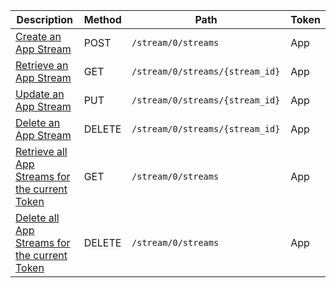 <table class='table table-striped'>
    <thead>
        <tr>
            <th width="410">Description</th>
            <th width="80">Method</th>
            <th width="320">Path</th>
            <th width="60">Token</th>
        </tr>
    </thead>
    <tbody>
        <tr>
            <td><a href="/reference/resources/app-stream/lifecycle/#create-a-stream">Create an App Stream</a></td>
            <td>POST</td>
            <td><code>/stream/0/streams</code></td>
            <td>App</td>
        </tr>
        <tr>
            <td><a href="/reference/resources/app-stream/lifecycle/#retrieve-a-stream">Retrieve an App Stream</a></td>
            <td>GET</td>
            <td><code>/stream/0/streams/{stream_id}</code></td>
            <td>App</td>
        </tr>
        <tr>
            <td><a href="/reference/resources/app-stream/lifecycle/#update-a-stream">Update an App Stream</a></td>
            <td>PUT</td>
            <td><code>/stream/0/streams/{stream_id}</code></td>
            <td>App</td>
        </tr>
        <tr>
            <td><a href="/reference/resources/app-stream/lifecycle/#delete-a-stream">Delete an App Stream</a></td>
            <td>DELETE</td>
            <td><code>/stream/0/streams/{stream_id}</code></td>
            <td>App</td>
        </tr>
        <tr>
            <td><a href="/reference/resources/app-stream/lifecycle/#get-current-tokens-streams">Retrieve all App Streams for the current Token</a></td>
            <td>GET</td>
            <td><code>/stream/0/streams</code></td>
            <td>App</td>
        </tr>
        <tr>
            <td><a href="/reference/resources/app-stream/lifecycle/#delete-all-of-the-current-users-streams">Delete all App Streams for the current Token</a></td>
            <td>DELETE</td>
            <td><code>/stream/0/streams</code></td>
            <td>App</td>
        </tr>
    </tbody>
</table>
